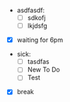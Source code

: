 - asdfasdf:
  - [ ] sdkofj
  - [ ] lkjdsfg
- [X] waiting for 6pm
- sick:
  - [ ] tasdfas
  - [ ] New To Do
  - [ ] Test
- [X] break
